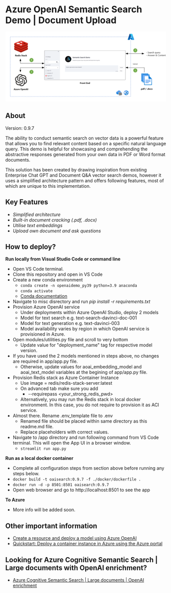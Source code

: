 # Azure OpenAI Semantic Search Demo | Document Upload

![](images/arch.png)

## About

Version: 0.9.7

The ability to conduct semantic search on vector data is a powerful feature that allows you to find relevant content based on a specific natural language query. This demo is helpful for showcasing and comprehending the abstractive responses generated from your own data in PDF or Word format documents.

This solution has been created by drawing inspiration from existing Enterprise Chat GPT and Document Q&A vector search demos, however it uses a simplified architecture pattern and offers following features, most of which are unique to this implementation.

## Key Features
- _Simplified architecture_
- _Built-in document cracking (.pdf, .docx)_
- _Utilise text embeddings_
- _Upload own document and ask questions_

## How to deploy?
**Run locally from Visual Studio Code or command line**
- Open VS Code terminal.
- Clone this repository and open in VS Code
- Create a new conda environment
    - ```conda create -n openaidemo_py39 python=3.9 anaconda```
    - ```conda activate```
    - [Conda documentation](https://conda.io/projects/conda/en/latest/user-guide/tasks/manage-python.html) 
- Navigate to misc disrectory and run _pip install -r requirements.txt_
- Provision Azure OpenAI service
    - Under deployments within Azure OpenAI Studio, deploy 2 models
    - Model for text search e.g. text-search-davinci-doc-001
    - Model for text generation e.g. text-davinci-003
    - Model availability varies by region in which OpenAI service is provisioned in Azure.
- Open modules/utilities.py file and scroll to very bottom
    - Update value for "deployment_name" tag for respective model version.
- If you have used the 2 models mentioned in steps above, no changes are required in app/app.py file.
    - Otherwise, update values for aoai_embedding_model and aoai_text_model variables at the begining of app/app.py file.
- Provision Redis stack as Azure Container Instance
    - Use image = redis/redis-stack-server:latest
    - On advanced tab make sure you add
        - --requirepass <your_strong_redis_pwd>
    - Alternatively, you may run the Redis stack in local docker environment. In this case, you do not require to provision it as ACI service.
- Almost there. Rename .env_template file to .env 
    - Renamed file should be placed  within same directory as this readme.md file. 
    - Replace placeholders with correct values.    
- Navigate to /app directory and run following command from VS Code terminal. This will open the App UI in a browser window.
    - ```streamlit run app.py```

**Run as a local docker container**
- Complete all configuration steps from section above before running any steps below.
- ```docker build -t oaisearch:0.9.7 -f ./docker/dockerfile .```
- ```docker run -d -p 8501:8501 oaisearch:0.9.7```
- Open web browser and go to http://localhost:8501 to see the app

**To Azure**
- More info will be added soon.

## Other important information
- [Create a resource and deploy a model using Azure OpenAI](https://learn.microsoft.com/en-us/azure/cognitive-services/openai/how-to/create-resource)
- [Quickstart: Deploy a container instance in Azure using the Azure portal](https://learn.microsoft.com/en-us/azure/container-instances/container-instances-quickstart-portal)

## Looking for Azure Cognitive Semantic Search | Large documents with OpenAI enrichment?
- [Azure Cognitive Semantic Search | Large documents | OpenAI enrichment](https://github.com/MaheshSQL/cognitive-semantic-search-openai-accelerator)
